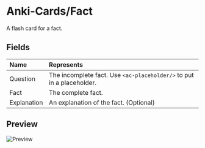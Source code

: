 # Anki-Cards/Fact
A flash card for a fact.

## Fields

|Name|Represents|
|:--|:--|
|Question|The incomplete fact. Use `<ac-placeholder/>` to put in a placeholder.|
|Fact|The complete fact.|
|Explanation|An explanation of the fact. (Optional)|

## Preview

![Preview](https://github.com/eth-p/Anki-Cards/raw/master/Fact/Preview.png)

